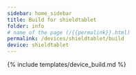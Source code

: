 ```yaml
---
sidebar: home_sidebar
title: Build for shieldtablet
folder: info
# name of the page (/{{permalink}}.html)
permalink: /devices/shieldtablet/build
device: shieldtablet
---
```

{% include templates/device_build.md %}
